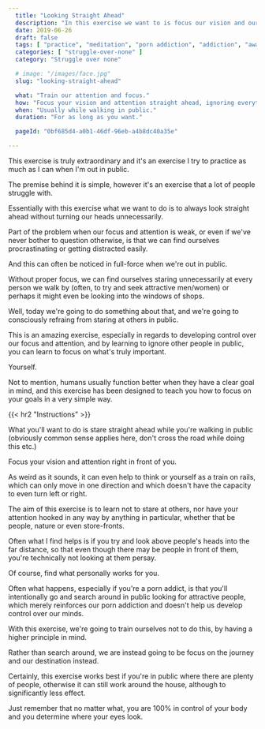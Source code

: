 ```yaml
---
  title: "Looking Straight Ahead"
  description: "In this exercise we want to is focus our vision and our attention forward, ignoring everyone and everything around us."
  date: 2019-06-26
  draft: false
  tags: [ "practice", "meditation", "porn addiction", "addiction", "awareness", "awareness exercises", "perspective", "nofap", "neverfap", "neverfap deluxe" ]
  categories: [ "struggle-over-none" ]
  category: "Struggle over none"

  # image: "/images/face.jpg"
  slug: "looking-straight-ahead"

  what: "Train our attention and focus."
  how: "Focus your vision and attention straight ahead, ignoring everything around you."
  when: "Usually while walking in public."
  duration: "For as long as you want."

  pageId: "0bf685d4-a0b1-46df-96eb-a4b8dc40a35e"

---
```


<!-- {{< hr2 "Context" >}} -->

This exercise is truly extraordinary and it's an exercise I try to practice as much as I can when I'm out in public.

The premise behind it is simple, however it's an exercise that a lot of people struggle with.

Essentially with this exercise what we want to do is to always look straight ahead without turning our heads unnecessarily.

Part of the problem when our focus and attention is weak, or even if we've never bother to question otherwise, is that we can find ourselves procrastinating or getting distracted easily.

And this can often be noticed in full-force when we're out in public.

Without proper focus, we can find ourselves staring unnecessarily at every person we walk by (often, to try and seek attractive men/women) or perhaps it might even be looking into the windows of shops.

Well, today we're going to do something about that, and we're going to consciously refraing from staring at others in public.

This is an amazing exercise, especially in regards to developing control over our focus and attention, and by learning to ignore other people in public, you can learn to focus on what's truly important.

Yourself.

Not to mention, humans usually function better when they have a clear goal in mind, and this exercise has been designed to teach you how to focus on your goals in a very simple way.



{{< hr2 "Instructions" >}}


What you'll want to do is stare straight ahead while you're walking in public (obviously common sense applies here, don't cross the road while doing this etc.)

Focus your vision and attention right in front of you.

As weird as it sounds, it can even help to think or yourself as a train on rails, which can only move in one direction and which doesn't have the capacity to even turn left or right.

The aim of this exercise is to learn not to stare at others, nor have your attention hooked in any way by anything in particular, whether that be people, nature or even store-fronts.

Often what I find helps is if you try and look above people's heads into the far distance, so that even though there may be people in front of them, you're technically not looking at them persay.

Of course, find what personally works for you.

Often what happens, especially if you're a porn addict, is that you'll intentionally go and search around in public looking for attractive people, which merely reinforces our porn addiction and doesn't help us develop control over our minds.

With this exercise, we're going to train ourselves not to do this, by having a higher principle in mind.

Rather than search around, we are instead going to be focus on the journey and our destination instead.

Certainly, this exercise works best if you're in public where there are plenty of people, otherwise it can still work around the house, although to significantly less effect.

Just remember that no matter what, you are 100% in control of your body and you determine where your eyes look.






<!--
{{< hr2 "Additional Resources" >}}  -->

<!-- maybe link to other  -->

